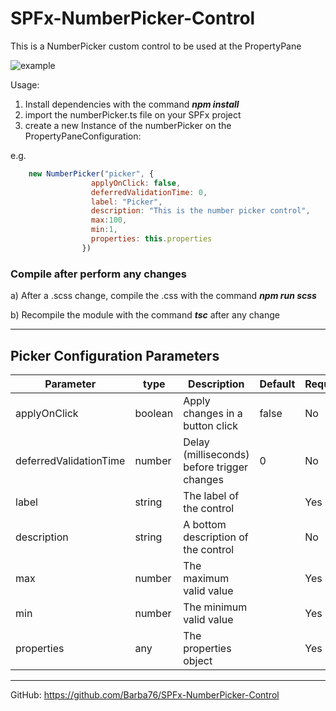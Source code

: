 # SPFx-NumberPicker-Control
This is a NumberPicker custom control to be used at the PropertyPane

![example](/numberpicker.gif)

Usage:
1. Install dependencies with the command **_npm install_**
2. import the numberPicker.ts file on your SPFx project
3. create a new Instance of the numberPicker on the PropertyPaneConfiguration:

e.g.
```javascript
	new NumberPicker("picker", {
                  applyOnClick: false,
                  deferredValidationTime: 0,
                  label: "Picker",
                  description: "This is the number picker control",
                  max:100,
                  min:1,
                  properties: this.properties
                })
```

### Compile after perform any changes ###

a) After a .scss change, compile the .css with the command **_npm run scss_**

b) Recompile the module with the command **_tsc_** after any change

___

## Picker Configuration Parameters ##

| Parameter                  | type | Description                               | Default | Required  |
| -------------              |------|-------------------------------------------| ------- | --------- |
| applyOnClick               | boolean |Apply changes in a button click           | false   | No        |
| deferredValidationTime     | number | Delay (milliseconds) before trigger changes    | 0       | No        |
| label     | string | The label of the control    |       | Yes       |
| description  | string | A bottom description of the control   |       | No        |
| max | number | The maximum valid value |    | Yes |
| min | number | The minimum valid value |    | Yes |
| properties | any | The properties object |    | Yes |

___

GitHub: https://github.com/Barba76/SPFx-NumberPicker-Control

